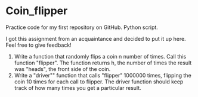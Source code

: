 # Coin_flipper
Practice code for my first repository on GitHub. Python script.

I got this assignment from an acquaintance and decided to put it up here. Feel free to give feedback!

1. Write a function that randomly flips a coin n number of times.  Call this function "flipper".  The function returns h, the number of times the result was "heads", the front side of the coin.
2. Write a "driver"" function that calls "flipper" 1000000 times, flipping the coin 10 times for each call to flipper.  The driver function should keep track of how many times you get a particular result.
